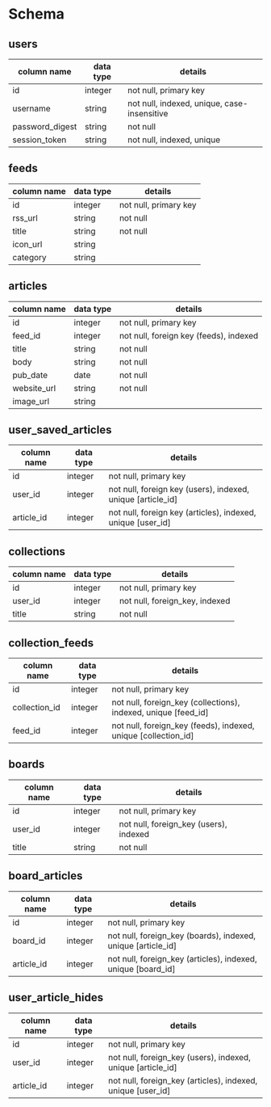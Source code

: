 # Schema

## users
column name     | data type | details
----------------|-----------|-----------------------
id              | integer   | not null, primary key
username        | string    | not null, indexed, unique, case-insensitive
password_digest | string    | not null
session_token   | string    | not null, indexed, unique

## feeds
column name | data type | details
------------|-----------|-----------------------
id          | integer   | not null, primary key
rss_url          | string   | not null
title       | string    | not null
icon_url        | string    | 
category | string

## articles
column name | data type | details
------------|-----------|-----------------------
id          | integer   | not null, primary key
feed_id       | integer    | not null, foreign key (feeds), indexed
title     | string    | not null
body     | string    | not null
pub_date     | date    | not null
website_url          | string   | not null
image_url     | string    | 

## user_saved_articles
column name | data type | details
------------|-----------|-----------------------
id          | integer   | not null, primary key
user_id       | integer    | not null, foreign key (users), indexed, unique [article_id]
article_id       | integer    | not null, foreign key (articles), indexed, unique [user_id]

## collections
column name | data type | details
------------|-----------|-----------------------
id          | integer   | not null, primary key
user_id | integer | not null, foreign_key, indexed
title   | string   | not null

## collection_feeds
column name | data type | details
------------|-----------|-----------------------
id          | integer   | not null, primary key
collection_id        | integer    | not null, foreign_key (collections), indexed, unique [feed_id]
feed_id        | integer    | not null, foreign_key (feeds), indexed, unique [collection_id]

## boards
column name | data type | details
------------|-----------|-----------------------
id          | integer   | not null, primary key
user_id        | integer    | not null, foreign_key (users), indexed
title        | string    | not null

## board_articles
column name | data type | details
------------|-----------|-----------------------
id          | integer   | not null, primary key
board_id        | integer    | not null, foreign_key (boards), indexed, unique [article_id]
article_id        | integer    | not null, foreign_key (articles), indexed, unique [board_id]

## user_article_hides
column name | data type | details
------------|-----------|-----------------------
id          | integer   | not null, primary key
user_id        | integer    | not null, foreign_key (users), indexed, unique [article_id]
article_id        | integer    | not null, foreign_key (articles), indexed, unique [user_id]
